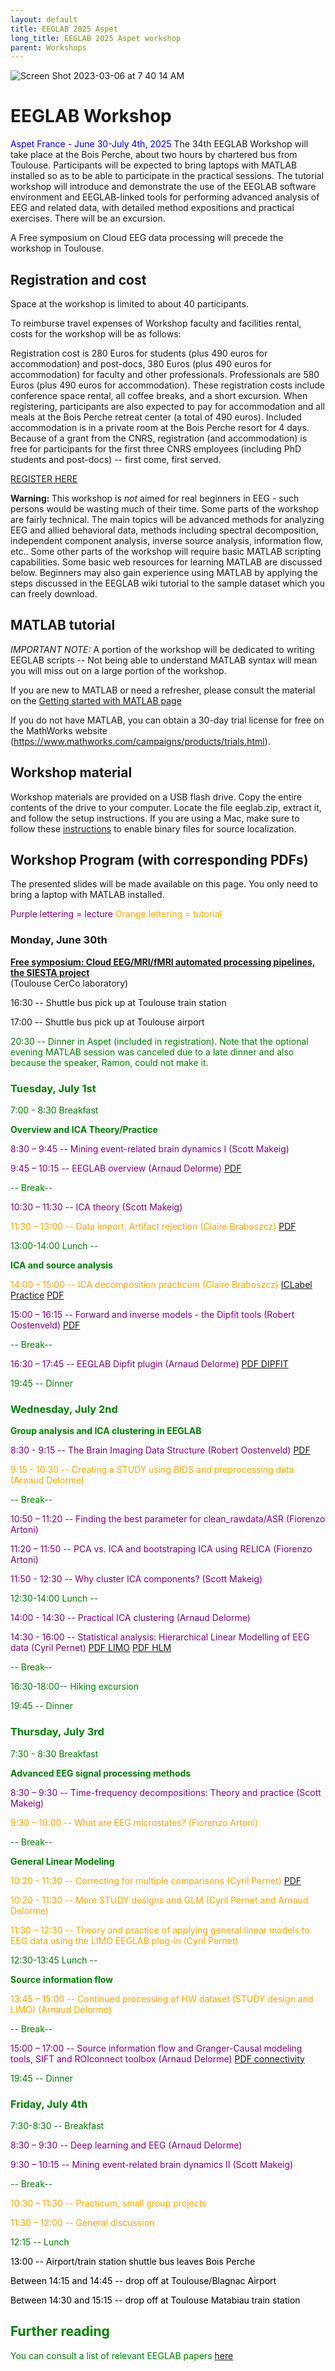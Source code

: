 ```yaml
---
layout: default
title: EEGLAB 2025 Aspet
long_title: EEGLAB 2025 Aspet workshop
parent: Workshops
---
```


![Screen Shot 2023-03-06 at 7 40 14 AM](https://user-images.githubusercontent.com/1872705/223188423-e296a3e6-dd99-488b-b86d-1a6f8a8520e0.png)

EEGLAB Workshop
============================

<span style="color: blue">Aspet France - June 30-July 4th, 2025
</span>
The 34th EEGLAB Workshop will take place at the Bois Perche, about two hours by
chartered bus from Toulouse. Participants will be expected to bring laptops with
MATLAB installed so as to be able to participate in the practical
sessions. The tutorial workshop will introduce and demonstrate the use
of the EEGLAB software environment and EEGLAB-linked tools for
performing advanced analysis of EEG and related data, with detailed
method expositions and practical exercises. There will be an excursion.

A Free symposium on Cloud EEG data processing will precede the workshop in Toulouse.

Registration and cost
---------------------
Space at the workshop is limited to about 40 participants.

To reimburse travel expenses of Workshop faculty and facilities rental,
costs for the workshop will be as follows:

Registration cost is 280 Euros for students (plus 490 euros for accommodation) and post-docs, 380 Euros (plus 490 euros for accommodation) for
faculty and other professionals. Professionals are 580 Euros (plus 490 euros for accommodation). These registration costs include
conference space rental, all coffee breaks, and a short excursion. 
When registering, participants are also expected to pay for accommodation and all meals at the Bois Perche retreat center (a total of 490 euros). Included accommodation is in a private room at the Bois Perche resort for 4 days. Because of a grant from the CNRS, registration (and accommodation) is free for participants for the first three CNRS employees (including PhD students and post-docs) -- first come, first served.

[REGISTER HERE](https://dr14.azur-colloque.fr/inscription/fr/239/inscription)
<!-- font color=red>Registration is full, but email us at eeglab@sccn.ucsd.edu for last minute cancelations.</font -->

<b>Warning: </b> This workshop is <em>not</em> aimed for real beginners
in EEG - such persons would be wasting much of their time.
Some parts of the workshop are fairly technical. The main topics will be
advanced methods for analyzing EEG and allied behavioral data, methods
including spectral decomposition, independent component analysis,
inverse source analysis, information flow, etc.. Some other parts of the
workshop will require basic MATLAB scripting capabilities. Some basic
web resources for learning MATLAB are discussed below. Beginners may
also gain experience using MATLAB by applying the steps discussed in the
EEGLAB wiki tutorial to the sample dataset which you can freely
download.

MATLAB tutorial
----------------

*IMPORTANT NOTE:* A portion of the workshop will be dedicated to writing EEGLAB scripts -- Not being able
to understand MATLAB syntax will mean you will miss out on a large
portion of the workshop.

If you are new to MATLAB or need a refresher, please consult the material on the [Getting started with MATLAB page](/tutorials/misc/tutorial_matlab.html)

If you do not have MATLAB, you can obtain a 30-day trial license for free on the MathWorks website (https://www.mathworks.com/campaigns/products/trials.html).

Workshop material
-----------------

Workshop materials are provided on a USB flash drive. Copy the entire contents of the drive to your computer. Locate the file eeglab.zip, extract it, and follow the setup instructions. If you are using a Mac, make sure to follow these [instructions](https://www.fieldtriptoolbox.org/faq/matlab/mex_osx/) to enable binary files for source localization.

Workshop Program (with corresponding PDFs)
------------------------------------------

The presented slides will be made
available on this page. You only need to bring a
laptop with MATLAB installed.

<span style="color: purple">Purple lettering = lecture</span>
<span style="color: orange">Orange lettering = tutorial</span>

### Monday, June 30th

[**Free symposium: Cloud EEG/MRI/fMRI automated processing pipelines, the SIESTA project**](Symposium_SIESTA_2025.html)<br>
(Toulouse CerCo laboratory)

16:30 --  Shuttle bus pick up at Toulouse train station

17:00 -- Shuttle bus pick up at Toulouse airport

<span style="color: green">

20:30 -- Dinner in Aspet (included in registration). Note that the optional evening MATLAB session was canceled due to a late dinner and also because the speaker, Ramon, could not make it.

### Tuesday, July 1st

<span style="color: green">7:00 - 8:30 Breakfast</span>

**Overview and ICA Theory/Practice**

<span style="color:purple"> 8:30 – 9:45 -- Mining event-related brain dynamics I (Scott Makeig)</span>
<!--[PDF](https://github.com/sccn/sccn.github.io/files/11948460/Makeig_Aspet23_Mining_I.pdf)-->

<span style="color: purple">9:45 – 10:15 -- EEGLAB overview (Arnaud Delorme)</span>
[PDF](https://github.com/user-attachments/files/20992965/EEGLAB_overview2025.pdf)

<span style="color: green">-- Break--</span>

<span style="color: purple">10:30 – 11:30 -- ICA theory (Scott Makeig)</span>
<!--[PDF](https://github.com/sccn/sccn.github.io/files/11948490/Makeig_ICA_Aspet23._pdf.pdf)-->

<span style="color: orange">11:30 – 13:00 -- Data import, Artifact rejection (Claire Braboszcz)
[PDF](https://github.com/user-attachments/files/20995739/Preprocessing_braboszcz2025_edit.pdf)
</span>

<span style="color: green">13:00-14:00 Lunch --</span>

**ICA and source analysis**

<span style="color: orange">14:00 – 15:00 -- ICA decomposition practicum (Claire Braboszcz)</span> [ICLabel Practice](https://labeling.ucsd.edu/tutorial/practice) [PDF](https://github.com/user-attachments/files/20999025/ICLabel.pdf)

<span style="color: purple">15:00 – 16:15 -- Forward and inverse models - the Dipfit tools (Robert Oostenveld)</span> 
[PDF](https://github.com/user-attachments/files/20999227/forward_and_inverse_models_2025.pdf)

<span style="color: green">-- Break--</span>

<span style="color: purple">16:30 – 17:45 -- EEGLAB Dipfit plugin (Arnaud Delorme)</span> 
[PDF DIPFIT](https://github.com/user-attachments/files/21000200/Delorme2025_dipole_connectivity.pdf)
<!-- -->

<span style="color: green">19:45 -- Dinner</span>

### Wednesday, July 2nd

**Group analysis and ICA clustering in EEGLAB**

<span style="color: purple">8:30 - 9:15 -- The Brain Imaging Data Structure (Robert Oostenveld\)</span>
[PDF](https://github.com/user-attachments/files/21012586/fair.and.bids.pdf)

<span style="color: orange">9:15 - 10:30 -- Creating a STUDY using BIDS and preprocessing data (Arnaud Delorme)</span>

<span style="color: green">-- Break--</span>

<span style="color: purple">10:50 – 11:20 -- Finding the best parameter for clean_rawdata/ASR (Fiorenzo Artoni)

<span style="color: purple">11:20 – 11:50 -- PCA vs. ICA and bootstraping ICA using RELICA (Fiorenzo Artoni)

<span style="color: purple">11:50 - 12:30 -- Why cluster ICA components? (Scott Makeig)</span>

<span style="color: green">12:30-14:00 Lunch --</span>

<!-- -->
<span style="color: purple">14:00 - 14:30 -- Practical ICA clustering (Arnaud Delorme)</span>

<span style="color: purple">14:30 - 16:00 -- Statistical analysis: Hierarchical Linear Modelling of EEG data (Cyril Pernet)</span> 
[PDF LIMO](https://github.com/user-attachments/files/20999644/2025_LIMO_QuickStarter.pdf) [PDF HLM](https://github.com/user-attachments/files/20999647/2025_HLM_LIMO_EEGLAB.pdf)

<span style="color: green">-- Break--</span>

<span style="color: green">16:30-18:00-- Hiking excursion</span>

<!-- -->


<span style="color: green">19:45 -- Dinner</span>

### Thursday, July 3rd
 
<span style="color: green">7:30 - 8:30 Breakfast</span>

**Advanced EEG signal processing methods**

<span style="color: purple">8:30 – 9:30 -- Time-frequency decompositions: Theory and practice (Scott Makeig)</span> 

<span style="color: orange">9:30 – 10:00 -- What are EEG microstates? (Fiorenzo Artoni)

<span style="color: green">-- Break--</span>

**General Linear Modeling**

<span style="color: orange">10:20 - 11:30 -- Correcting for multiple comparisons (Cyril Pernet) [PDF](https://github.com/user-attachments/files/20999665/2025_MCC_and_boot_EEGLAB_workshop.pdf)

<span style="color: orange">10:20 - 11:30 -- More STUDY designs and GLM (Cyril Pernet and Arnaud Delorme)

<span style="color: orange">11:30 – 12:30 -- Theory and practice of applying general linear models to EEG data using the LIMO EEGLAB plug-in (Cyril Pernet)</span>
<!--[PDF](https://github.com/sccn/sccn.github.io/files/11965482/EEGLAB_statistics2022.pdf)-->

<span style="color: green">12:30-13:45 Lunch --</span>

**Source information flow**

<span style="color: orange">13:45 – 15:00 -- Continued processing of HW dataset (STUDY design and LIMO) (Arnaud Delorme)</span>

<span style="color: green">-- Break--</span>

<span style="color: purple">15:00 – 17:00 -- Source information flow and Granger-Causal modeling tools, SIFT and ROIconnect toolbox (Arnaud Delorme)</span>
[PDF connectivity](https://github.com/user-attachments/files/21000181/Connectivity_lecture2025.pdf)

<span style="color: green">19:45 -- Dinner </span>
 
### Friday, July 4th

<span style="color: green">7:30-8:30 -- Breakfast</span>

<span style="color: purple">8:30 – 9:30 -- Deep learning and EEG (Arnaud Delorme)</span> 
<!--[PDF](https://github.com/sccn/sccn.github.io/files/11975145/ucsd22workshop_DL-EEG.pdf)-->

<span style="color: purple">9:30 – 10:15 -- Mining event-related brain dynamics II (Scott Makeig)</span> 

<span style="color: green">-- Break--</span>

<span style="color: orange">10:30 – 11:30 -- Practicum, small group projects</span>

<span style="color: orange">11:30 – 12:00 -- General discussion</span>
<!-- -->


<span style="color: green">12:15 -- Lunch</span>

<span style="color: black">13:00 -- Airport/train station shuttle bus leaves Bois Perche</span>

<span style="color: black">Between 14:15 and 14:45 -- drop off at Toulouse/Blagnac Airport</span>

<span style="color: black">Between 14:30 and 15:15 -- drop off at Toulouse Matabiau train station</span>


Further reading
----------------
You can consult a list of relevant EEGLAB papers [here](/others/EEGLAB_References.html) 
